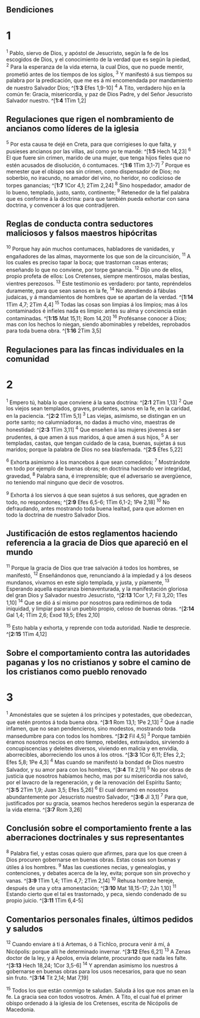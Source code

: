 ## Bendiciones
# 1 
<sup class='bibleverse'>1</sup> Pablo, siervo de Dios, y apóstol de Jesucristo, según la fe de los escogidos de Dios, y el conocimiento de la verdad que es según la piedad, <sup class='bibleverse'>2</sup> Para la esperanza de la vida eterna, la cual Dios, que no puede mentir, prometió antes de los tiempos de los siglos, <sup class='bibleverse'>3</sup> Y manifestó á sus tiempos su palabra por la predicación, que me es á mí encomendada por mandamiento de nuestro Salvador Dios; ^[**1:3** Efes 1,9-10] <sup class='bibleverse'>4</sup> A Tito, verdadero hijo en la común fe: Gracia, misericordia, y paz de Dios Padre, y del Señor Jesucristo Salvador nuestro. ^[**1:4** 1Tim 1,2] 
 

## Regulaciones que rigen el nombramiento de ancianos como líderes de la iglesia
<sup class='bibleverse'>5</sup> Por esta causa te dejé en Creta, para que corrigieses lo que falta, y pusieses ancianos por las villas, así como yo te mandé: ^[**1:5** Hech 14,23] <sup class='bibleverse'>6</sup> El que fuere sin crimen, marido de una mujer, que tenga hijos fieles que no estén acusados de disolución, ó contumaces. ^[**1:6** 1Tim 3,1-7] <sup class='bibleverse'>7</sup> Porque es menester que el obispo sea sin crimen, como dispensador de Dios; no soberbio, no iracundo, no amador del vino, no heridor, no codicioso de torpes ganancias; ^[**1:7** 1Cor 4,1; 2Tim 2,24] <sup class='bibleverse'>8</sup> Sino hospedador, amador de lo bueno, templado, justo, santo, continente; <sup class='bibleverse'>9</sup> Retenedor de la fiel palabra que es conforme á la doctrina: para que también pueda exhortar con sana doctrina, y convencer á los que contradijeren. 
  

## Reglas de conducta contra seductores maliciosos y falsos maestros hipócritas
<sup class='bibleverse'>10</sup> Porque hay aún muchos contumaces, habladores de vanidades, y engañadores de las almas, mayormente los que son de la circuncisión, <sup class='bibleverse'>11</sup> A los cuales es preciso tapar la boca; que trastornan casas enteras; enseñando lo que no conviene, por torpe ganancia. <sup class='bibleverse'>12</sup> Dijo uno de ellos, propio profeta de ellos: Los Cretenses, siempre mentirosos, malas bestias, vientres perezosos. <sup class='bibleverse'>13</sup> Este testimonio es verdadero: por tanto, repréndelos duramente, para que sean sanos en la fe, <sup class='bibleverse'>14</sup> No atendiendo á fábulas judaicas, y á mandamientos de hombres que se apartan de la verdad. ^[**1:14** 1Tim 4,7; 2Tim 4,4] <sup class='bibleverse'>15</sup> Todas las cosas son limpias á los limpios; mas á los contaminados é infieles nada es limpio: antes su alma y conciencia están contaminadas. ^[**1:15** Mat 15,11; Rom 14,20] <sup class='bibleverse'>16</sup> Profésanse conocer á Dios; mas con los hechos lo niegan, siendo abominables y rebeldes, reprobados para toda buena obra. ^[**1:16** 2Tim 3,5] 
   

## Regulaciones para las fincas individuales en la comunidad
# 2 
<sup class='bibleverse'>1</sup> Empero tú, habla lo que conviene á la sana doctrina: ^[**2:1** 2Tim 1,13] <sup class='bibleverse'>2</sup> Que los viejos sean templados, graves, prudentes, sanos en la fe, en la caridad, en la paciencia. ^[**2:2** 1Tim 5,1] <sup class='bibleverse'>3</sup> Las viejas, asimismo, se distingan en un porte santo; no calumniadoras, no dadas á mucho vino, maestras de honestidad: ^[**2:3** 1Tim 3,11] <sup class='bibleverse'>4</sup> Que enseñen á las mujeres jóvenes á ser prudentes, á que amen á sus maridos, á que amen á sus hijos, <sup class='bibleverse'>5</sup> A ser templadas, castas, que tengan cuidado de la casa, buenas, sujetas á sus maridos; porque la palabra de Dios no sea blasfemada. ^[**2:5** Efes 5,22] 
   

<sup class='bibleverse'>6</sup> Exhorta asimismo á los mancebos á que sean comedidos; <sup class='bibleverse'>7</sup> Mostrándote en todo por ejemplo de buenas obras; en doctrina haciendo ver integridad, gravedad, <sup class='bibleverse'>8</sup> Palabra sana, é irreprensible; que el adversario se avergüence, no teniendo mal ninguno que decir de vosotros. 

<sup class='bibleverse'>9</sup> Exhorta á los siervos á que sean sujetos á sus señores, que agraden en todo, no respondones; ^[**2:9** Efes 6,5-6; 1Tim 6,1-2; 1Pe 2,18] <sup class='bibleverse'>10</sup> No defraudando, antes mostrando toda buena lealtad, para que adornen en todo la doctrina de nuestro Salvador Dios. 


## Justificación de estos reglamentos haciendo referencia a la gracia de Dios que apareció en el mundo
<sup class='bibleverse'>11</sup> Porque la gracia de Dios que trae salvación á todos los hombres, se manifestó, <sup class='bibleverse'>12</sup> Enseñándonos que, renunciando á la impiedad y á los deseos mundanos, vivamos en este siglo templada, y justa, y píamente, <sup class='bibleverse'>13</sup> Esperando aquella esperanza bienaventurada, y la manifestación gloriosa del gran Dios y Salvador nuestro Jesucristo, ^[**2:13** 1Cor 1,7; Fil 3,20; 1Tes 1,10] <sup class='bibleverse'>14</sup> Que se dió á sí mismo por nosotros para redimirnos de toda iniquidad, y limpiar para sí un pueblo propio, celoso de buenas obras. ^[**2:14** Gal 1,4; 1Tim 2,6; Éxod 19,5; Efes 2,10] 
 

<sup class='bibleverse'>15</sup> Esto habla y exhorta, y reprende con toda autoridad. Nadie te desprecie. ^[**2:15** 1Tim 4,12] 
 

## Sobre el comportamiento contra las autoridades paganas y los no cristianos y sobre el camino de los cristianos como pueblo renovado
# 3 
<sup class='bibleverse'>1</sup> Amonéstales que se sujeten á los príncipes y potestades, que obedezcan, que estén prontos á toda buena obra. ^[**3:1** Rom 13,1; 1Pe 2,13] <sup class='bibleverse'>2</sup> Que á nadie infamen, que no sean pendencieros, sino modestos, mostrando toda mansedumbre para con todos los hombres. ^[**3:2** Fil 4,5] <sup class='bibleverse'>3</sup> Porque también éramos nosotros necios en otro tiempo, rebeldes, extraviados, sirviendo á concupiscencias y deleites diversos, viviendo en malicia y en envidia, aborrecibles, aborreciendo los unos á los otros. ^[**3:3** 1Cor 6,11; Efes 2,2; Efes 5,8; 1Pe 4,3] <sup class='bibleverse'>4</sup> Mas cuando se manifestó la bondad de Dios nuestro Salvador, y su amor para con los hombres, ^[**3:4** Tit 2,11] <sup class='bibleverse'>5</sup> No por obras de justicia que nosotros habíamos hecho, mas por su misericordia nos salvó, por el lavacro de la regeneración, y de la renovación del Espíritu Santo; ^[**3:5** 2Tim 1,9; Juan 3,5; Efes 5,26] <sup class='bibleverse'>6</sup> El cual derramó en nosotros abundantemente por Jesucristo nuestro Salvador, ^[**3:6** Jl 3,1] <sup class='bibleverse'>7</sup> Para que, justificados por su gracia, seamos hechos herederos según la esperanza de la vida eterna. ^[**3:7** Rom 3,26] 
      

## Conclusión sobre el comportamiento frente a las aberraciones doctrinales y sus representantes
<sup class='bibleverse'>8</sup> Palabra fiel, y estas cosas quiero que afirmes, para que los que creen á Dios procuren gobernarse en buenas obras. Estas cosas son buenas y útiles á los hombres. <sup class='bibleverse'>9</sup> Mas las cuestiones necias, y genealogías, y contenciones, y debates acerca de la ley, evita; porque son sin provecho y vanas. ^[**3:9** 1Tim 1,4; 1Tim 4,7; 2Tim 2,14] <sup class='bibleverse'>10</sup> Rehusa hombre hereje, después de una y otra amonestación; ^[**3:10** Mat 18,15-17; 2Jn 1,10] <sup class='bibleverse'>11</sup> Estando cierto que el tal es trastornado, y peca, siendo condenado de su propio juicio. ^[**3:11** 1Tim 6,4-5] 
  

## Comentarios personales finales, últimos pedidos y saludos
<sup class='bibleverse'>12</sup> Cuando enviare á ti á Artemas, ó á Tichîco, procura venir á mí, á Nicópolis: porque allí he determinado invernar. ^[**3:12** Efes 6,21] <sup class='bibleverse'>13</sup> A Zenas doctor de la ley, y á Apolos, envía delante, procurando que nada les falte. ^[**3:13** Hech 18,24; 1Cor 3,5-6] <sup class='bibleverse'>14</sup> Y aprendan asimismo los nuestros á gobernarse en buenas obras para los usos necesarios, para que no sean sin fruto. ^[**3:14** Tit 2,14; Mat 7,19] 
  

<sup class='bibleverse'>15</sup> Todos los que están conmigo te saludan. Saluda á los que nos aman en la fe. La gracia sea con todos vosotros. Amén. A Tito, el cual fué el primer obispo ordenado á la iglesia de los Cretenses, escrita de Nicópolis de Macedonia. 